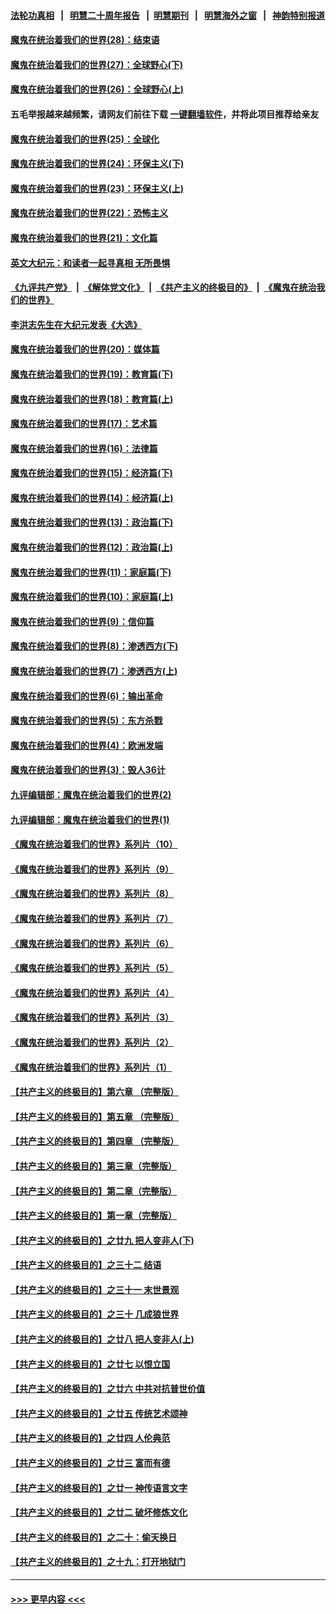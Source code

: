 #### [法轮功真相](https://github.com/gfw-breaker/truth/blob/master/README.md?t=0) &nbsp;&nbsp;|&nbsp;&nbsp; [明慧二十周年报告](https://github.com/gfw-breaker/mh-reports/blob/master/README.md?t=0) &nbsp;&nbsp;|&nbsp;&nbsp;[明慧期刊](https://github.com/gfw-breaker/mh-qikan) &nbsp;&nbsp;|&nbsp;&nbsp; [明慧海外之窗](https://github.com/gfw-breaker/mh-news/blob/master/README.md?t=0) &nbsp;&nbsp;|&nbsp;&nbsp; [神韵特别报道](https://github.com/gfw-breaker/mh-news/blob/master/shenyun.md?t=0)
#### [魔鬼在统治着我们的世界(28)：结束语](../pages/nsc422/n10936246.md?t=06291651) 
#### [魔鬼在统治着我们的世界(27)：全球野心(下)](../pages/nsc422/n10928319.md?t=06291651) 
#### [魔鬼在统治着我们的世界(26)：全球野心(上)](../pages/nsc422/n10900318.md?t=06291651) 
#### 五毛举报越来越频繁，请网友们前往下载 [一键翻墙软件](https://github.com/gfw-breaker/ssr-accounts)，并将此项目推荐给亲友
#### [魔鬼在统治着我们的世界(25)：全球化](../pages/nsc422/n10788205.md?t=06291651) 
#### [魔鬼在统治着我们的世界(24)：环保主义(下)](../pages/nsc422/n10695307.md?t=06291651) 
#### [魔鬼在统治着我们的世界(23)：环保主义(上)](../pages/nsc422/n10688613.md?t=06291651) 
#### [魔鬼在统治着我们的世界(22)：恐怖主义](../pages/nsc422/n10614727.md?t=06291651) 
#### [魔鬼在统治着我们的世界(21)：文化篇](../pages/nsc422/n10597706.md?t=06291651) 
#### [英文大纪元：和读者一起寻真相 无所畏惧](../pages/nsc422/n12542027.md?t=06291651) 
#### [《九评共产党》](https://github.com/begood0513/9ping.md/blob/master/README.md) &nbsp;|&nbsp; [《解体党文化》](../../../../jtdwh.md/blob/master/README.md)  &nbsp;|&nbsp; [《共产主义的终极目的》](../../../../gczydzjmd.md/blob/master/README.md) &nbsp;|&nbsp; [《魔鬼在统治我们的世界》](../../../../mgztzwmdsj.md/blob/master/README.md) 
#### [李洪志先生在大纪元发表《大选》](../pages/nsc422/n12534746.md?t=06291651) 
#### [魔鬼在统治着我们的世界(20)：媒体篇](../pages/nsc422/n10586579.md?t=06291651) 
#### [魔鬼在统治着我们的世界(19)：教育篇(下)](../pages/nsc422/n10564808.md?t=06291651) 
#### [魔鬼在统治着我们的世界(18)：教育篇(上)](../pages/nsc422/n10526970.md?t=06291651) 
#### [魔鬼在统治着我们的世界(17)：艺术篇](../pages/nsc422/n10499093.md?t=06291651) 
#### [魔鬼在统治着我们的世界(16)：法律篇](../pages/nsc422/n10485969.md?t=06291651) 
#### [魔鬼在统治着我们的世界(15)：经济篇(下)](../pages/nsc422/n10469975.md?t=06291651) 
#### [魔鬼在统治着我们的世界(14)：经济篇(上)](../pages/nsc422/n10457370.md?t=06291651) 
#### [魔鬼在统治着我们的世界(13)：政治篇(下)](../pages/nsc422/n10448270.md?t=06291651) 
#### [魔鬼在统治着我们的世界(12)：政治篇(上)](../pages/nsc422/n10444576.md?t=06291651) 
#### [魔鬼在统治着我们的世界(11)：家庭篇(下)](../pages/nsc422/n10440961.md?t=06291651) 
#### [魔鬼在统治着我们的世界(10)：家庭篇(上)](../pages/nsc422/n10435448.md?t=06291651) 
#### [魔鬼在统治着我们的世界(9)：信仰篇](../pages/nsc422/n10432159.md?t=06291651) 
#### [魔鬼在统治着我们的世界(8)：渗透西方(下)](../pages/nsc422/n10429603.md?t=06291651) 
#### [魔鬼在统治着我们的世界(7)：渗透西方(上)](../pages/nsc422/n10426013.md?t=06291651) 
#### [魔鬼在统治着我们的世界(6)：输出革命](../pages/nsc422/n10421536.md?t=06291651) 
#### [魔鬼在统治着我们的世界(5)：东方杀戮](../pages/nsc422/n10417707.md?t=06291651) 
#### [魔鬼在统治着我们的世界(4)：欧洲发端](../pages/nsc422/n10414890.md?t=06291651) 
#### [魔鬼在统治着我们的世界(3)：毁人36计](../pages/nsc422/n10411583.md?t=06291651) 
#### [九评编辑部：魔鬼在统治着我们的世界(2)](../pages/nsc422/n10410036.md?t=06291651) 
#### [九评编辑部：魔鬼在统治着我们的世界(1)](../pages/nsc422/n10406825.md?t=06291651) 
#### [《魔鬼在统治着我们的世界》系列片（10）](../pages/nsc422/n12292670.md?t=06291651) 
#### [《魔鬼在统治着我们的世界》系列片（9）](../pages/nsc422/n12290859.md?t=06291651) 
#### [《魔鬼在统治着我们的世界》系列片（8）](../pages/nsc422/n12287445.md?t=06291651) 
#### [《魔鬼在统治着我们的世界》系列片（7）](../pages/nsc422/n12283425.md?t=06291651) 
#### [《魔鬼在统治着我们的世界》系列片（6）](../pages/nsc422/n12282314.md?t=06291651) 
#### [《魔鬼在统治着我们的世界》系列片（5）](../pages/nsc422/n12281419.md?t=06291651) 
#### [《魔鬼在统治着我们的世界》系列片（4）](../pages/nsc422/n12274024.md?t=06291651) 
#### [《魔鬼在统治着我们的世界》系列片（3）](../pages/nsc422/n12271322.md?t=06291651) 
#### [《魔鬼在统治着我们的世界》系列片（2）](../pages/nsc422/n12269049.md?t=06291651) 
#### [《魔鬼在统治着我们的世界》系列片（1）](../pages/nsc422/n12267575.md?t=06291651) 
#### [【共产主义的终极目的】第六章 （完整版）](../pages/nsc422/n11428913.md?t=06291651) 
#### [【共产主义的终极目的】第五章 （完整版）](../pages/nsc422/n11428912.md?t=06291651) 
#### [【共产主义的终极目的】第四章 （完整版）](../pages/nsc422/n11428907.md?t=06291651) 
#### [【共产主义的终极目的】第三章（完整版）](../pages/nsc422/n11428848.md?t=06291651) 
#### [【共产主义的终极目的】第二章（完整版）](../pages/nsc422/n11428831.md?t=06291651) 
#### [【共产主义的终极目的】第一章（完整版）](../pages/nsc422/n11417651.md?t=06291651) 
#### [【共产主义的终极目的】之廿九 把人变非人(下)](../pages/nsc422/n11344140.md?t=06291651) 
#### [【共产主义的终极目的】之三十二 结语](../pages/nsc422/n11360535.md?t=06291651) 
#### [【共产主义的终极目的】之三十一 末世景观](../pages/nsc422/n11351129.md?t=06291651) 
#### [【共产主义的终极目的】之三十 几成狼世界](../pages/nsc422/n11348280.md?t=06291651) 
#### [【共产主义的终极目的】之廿八 把人变非人(上)](../pages/nsc422/n11340492.md?t=06291651) 
#### [【共产主义的终极目的】之廿七 以恨立国](../pages/nsc422/n11336944.md?t=06291651) 
#### [【共产主义的终极目的】之廿六 中共对抗普世价值](../pages/nsc422/n11324785.md?t=06291651) 
#### [【共产主义的终极目的】之廿五 传统艺术颂神](../pages/nsc422/n11296396.md?t=06291651) 
#### [【共产主义的终极目的】之廿四 人伦典范](../pages/nsc422/n11296397.md?t=06291651) 
#### [【共产主义的终极目的】之廿三 富而有德](../pages/nsc422/n11283598.md?t=06291651) 
#### [【共产主义的终极目的】之廿一 神传语言文字](../pages/nsc422/n11263265.md?t=06291651) 
#### [【共产主义的终极目的】之廿二 破坏修炼文化](../pages/nsc422/n11245728.md?t=06291651) 
#### [【共产主义的终极目的】之二十：偷天换日](../pages/nsc422/n11238846.md?t=06291651) 
#### [【共产主义的终极目的】之十九：打开地狱门](../pages/nsc422/n11206376.md?t=06291651) 

----
#### [ >>> 更早内容 <<< ](../indexes/nsc422-earlier.md)
